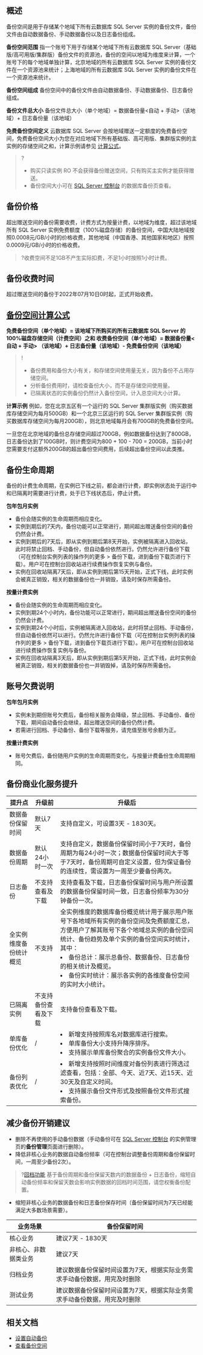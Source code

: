 
## 概述
备份空间是用于存储某个地域下所有云数据库 SQL Server 实例的备份文件，备份文件由自动数据备份、手动数据备份以及日志备份组成。

**备份空间范围**
指一个账号下用于存储某个地域下所有云数据库 SQL Server（基础版/高可用版/集群版）备份文件的资源池，备份的空间以地域为维度来计算，一个账号下的每个地域单独计算，北京地域的所有云数据库 SQL Server 实例的备份文件在一个资源池来统计；上海地域的所有云数据库 SQL Server 实例的备份文件在一个资源池来统计。

**备份空间组成**
备份空间中的备份文件由自动数据备份、手动数据备份、日志备份组成。

**备份文件总大小**
备份文件总大小（单个地域）= 数据备份量<自动 + 手动>（该地域）+ 日志备份量（该地域）

**免费备份空间定义**
云数据库 SQL Server 会按地域赠送一定额度的免费备份空间，免费备份空间大小为您在对应地域下所有基础版、高可用版、集群版实例的主实例的存储空间之和，计算示例请参见 [计算公式](#bfkjjsgs)。
>?
>- 购买只读实例 RO 不会获得备份赠送空间，只有购买主实例才能获得赠送。
>- 备份空间大小可在 [SQL Server 控制台](https://console.cloud.tencent.com/sqlserver) 的数据库备份页查看。

## 备份价格
超出赠送空间的备份需要收费，计费方式为按量计费，以地域为维度，超过该地域所有 SQL Server 实例免费额度（100%磁盘存储）的备份空间，中国大陆地域按照0.0008元/GB/小时的价格收费，其他地域（中国香港、其他国家和地区）按照0.0009元/GB/小时的价格收费。
>?收费空间不足1GB不产生实际扣费，不足1小时按照1小时计费。

## 备份收费时间
超过赠送空间的备份于2022年07月10日0时起，正式开始收费。

## [备份空间计算公式](id:bfkjjsgs)
**免费备份空间（单个地域）= 该地域下所购买的所有云数据库 SQL Server 的100%磁盘存储空间（计费空间）之和
收费备份空间（单个地域）= 数据备份量<自动 + 手动> （该地域）+ 日志备份量（该地域）- 免费备份空间（该地域）**

>!
>- 备份费用和备份大小有关，和存储空间使用量无关，因为备份不占用存储空间。
>- 分析备份费用时，请检查备份大小，而不是存储空间使用量。
>- 已隔离状态的实例备份仍然计入备份空间，计入总空间大小计算。

**计算示例**
例如，您在北京五区有一个运行的 SQL Server 集群版实例（购买数据库存储空间为每月500GB）和一个北京三区运行的 SQL Server 集群版实例（购买数据库存储空间为每月200GB），则北京地域每月会有700GB的免费备份空间。

一旦您在北京地域的备份总存储空间超过700GB，例如数据备份达到了800GB，日志备份达到了100GB时，则计费空间为800 + 100 - 700 = 200GB，当前小时您需要支付这额外200GB的超出备份空间费用，后续超出备份空间以此类推。

## 备份生命周期
备份的计费生命周期，在实例已下线之前，都会进行计费，即实例状态处于运行中和已隔离时需要进行计费，处于已下线状态后，停止计费。

**包年包月实例**
- 备份会随实例的生命周期而相应变化。
- 实例到期后的7天内，备份功能可以正常进行，期间超出赠送备份空间的备份仍然会计费。
- 实例到期后的7天后，即从实例到期后第8天开始，实例被隔离进入回收站， 此时将禁止回档、手动备份，但自动备份依然进行。仍然允许进行备份下载（可在控制台实例列表的操作列的更多 > 备份下载，进到备份下载页进行下载）。用户可在控制台回收站进行续费操作恢复实例与备份。
- 实例在回收站隔离7天后，即从实例到期后第15天开始，正式下线，此时实例会被真正销毁，相关的数据备份也一并销毁，请及时保存所需备份。

**按量计费实例**
- 备份会随实例的生命周期而相应变化。
- 实例到期24个小时内，备份功能可以正常进行，期间超出赠送备份空间的备份仍然会计费。
- 实例到期24个小时后，实例被隔离进入回收站，此时将禁止回档、手动备份，但自动备份依然可以进行。仍然允许进行备份下载（可在控制台实例列表的操作列的更多 > 备份下载，进到备份下载页进行下载）。用户可在控制台回收站进行续费操作恢复实例与备份。
- 实例在回收站隔离3天后，即从实例到期后第5天开始，正式下线，此时实例会被真正销毁，相关的数据备份也一并销毁掉，请及时保存所需备份。

## 账号欠费说明
**包年包月实例**
- 实例未到期但账号欠费后，备份相关服务会降级，禁止回档、手动备份、备份下载，期间自动备份会继续，超出赠送空间的备份仍然计费。
- 若需进行回档、手动备份、备份下载等服务，请充值至账号余额为正。

**按量计费实例**
- 账号欠费后，备份随用户实例的生命周期而变化，与按量计费备份生命周期相同。

## 备份商业化服务提升
| 提升点 | 升级前 | 升级后 |
|---------|---------|---------|
| 数据备份保留时间 | 默认7天 | 支持自定义，可设置3天 - 1830天。 |
| 数据备份周期 | 默认24小时一次 | 支持自定义，数据备份保留时间小于7天时，备份周期为每24小时一次；数据备份保留时间大于等于7天时，备份周期可自定义设置，但为保证备份的连续性，需设置为一周至少要备份两次。 |
| 日志备份 | 不支持查看及下载 | 支持查看及下载，日志备份保留时间与用户所设置的数据备份保留时间一致，日志备份频率为30分钟备份一次。 |
| 全实例维度备份统计概览 | 不支持 | 全实例维度的数据库备份概览统计用于展示用户账号下各地域所有实例的备份空间及免费额度汇总，方便用户了解其账号下各个地域总实例的备份空间统计、备份趋势及单个实例的备份空间实时统计，其中：<li>备份总计：展示总备份、数据备份、日志备份的相关统计及概览。<br><li>备份实时统计：展示各实例的各维度备份空间的实时大小统计。 |
| 已隔离实例 | 不支持备份查看及下载 | 支持备份查看及下载。 |
| 单库备份优化 | 	/ | <li>新增支持按照库名对数据库进行搜索。<li>单库备份大小支持升降序排序。<li>支持展示单库备份聚合的实例备份文件大小。 |
| 备份列表优化 | 	/ | <li>新增支持按照时间维度对备份列表进行筛选过滤查看，包括：全部、今天、近7天、近15天、近30天及自定义时间。<li>支持展示备份文件形式及按照备份文件形式搜索备份。</li> |

## 减少备份开销建议[](id:JSBFKXJYSERVER)
- 删除不再使用的手动备份数据（手动备份可在 [SQL Server 控制台](https://console.cloud.tencent.com/sqlserver) 的实例管理页的**备份管理**页面进行删除）。 
- 降低非核心业务的数据自动备份频率（可在控制台调整备份周期和备份保留时间，一周至少备份2次）。
>?[回档功能](https://cloud.tencent.com/document/product/238/7522) 基于备份周期和备份保留天数内的数据备份 + 日志备份，缩短自动备份频率和保留天数会影响实例数据的回档时间范围，请您权衡备份配置。
>
- 缩短非核心业务的数据备份和日志备份保存时间（备份保留时间为7天已经能满足大多数场景需要）。

| 业务场景             | 备份保留时间                                                 |
| -------------------- | ------------------------------------------------------------ |
| 核心业务             | 建议7天 - 1830天                                              |
| 非核心、非数据类业务 | 建议7天                                                      |
| 归档业务             | 建议数据备份保留时间设置为7天，根据实际业务需求手动备份数据，用完及时删除 |
| 测试业务             | 建议数据备份保留时间设置为7天，根据实际业务需求手动备份数据，用完及时删除 |

## 相关文档
- [设置自动备份](https://cloud.tencent.com/document/product/238/70165)
- [查看备份空间](https://cloud.tencent.com/document/product/238/70168)

